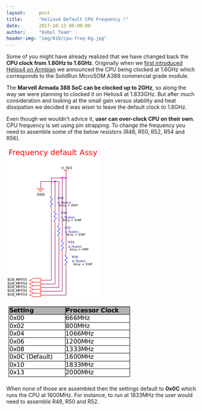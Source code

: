 ```yaml
---
layout:     post
title:      "Helios4 Default CPU Frequency !"
date:       2017-10-13 00:00:00
author:     "Kobol Team"
header-img: "img/010/cpu-freq-bg.jpg"
---
```


Some of you might have already realized that we have changed back the **CPU clock from 1.8GHz to 1.6GHz**. Originally when we [first introduced Helios4 on Armbian](https://forum.armbian.com/index.php?/topic/3045-support-of-helios4-intro/) we announced the CPU being clocked at 1.6GHz which corresponds to the SolidRun MicroSOM A388 commercial grade module.

The **Marvell Armada 388 SoC can be clocked up to 2GHz**, so along the way we were planning to clocked it on Helios4 at 1.833GHz. But after much consideration and looking at the small gain versus stability and heat dissipation we decided it was wiser to leave the default clock to 1.6GHz.

Even though we wouldn't advice it, **user can over-clock CPU on their own**. CPU frequency is set using pin strapping. To change the frequency you need to assemble some of the below resistors (R48, R50, R52, R54 and R56).

![schematics](/img/010/freq_assembly.png)

![schematics](/img/010/freq_table.png)

When none of those are assembled then the settings default to **0x0C** which runs the CPU at 1600MHz. For instance, to run at 1833MHz the user would need to assemble R48, R50 and R52.
